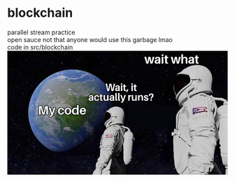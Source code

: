 # blockchain
 parallel stream practice  
 open sauce not that anyone would use this garbage lmao  
 code in src/blockchain  
<img src ="231.jpg" >
